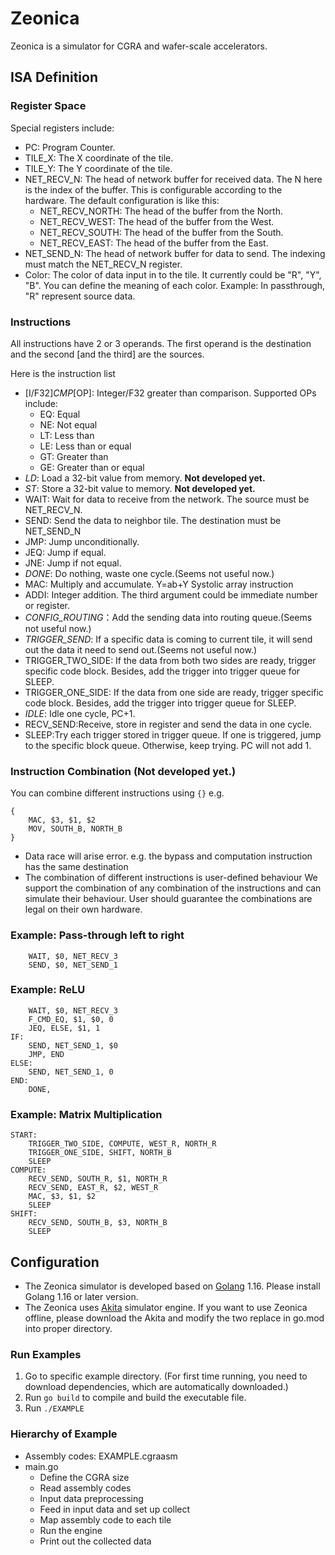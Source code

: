 # Zeonica
Zeonica is a simulator for CGRA and wafer-scale accelerators.

## ISA Definition

### Register Space

Special registers include: 

* PC: Program Counter.
* TILE_X: The X coordinate of the tile.
* TILE_Y: The Y coordinate of the tile.
* NET_RECV_N: The head of network buffer for received data. The N here is the index of the buffer. This is configurable according to the hardware. The default configuration is like this:
	* NET_RECV_NORTH: The head of the buffer from the North.
	* NET_RECV_WEST: The head of the buffer from the West.
	* NET_RECV_SOUTH: The head of the buffer from the South.
	* NET_RECV_EAST: The head of the buffer from the East.
* NET_SEND_N: The head of network buffer for data to send. The indexing must match the NET_RECV_N register.
* Color: The color of data input in to the tile. It currently could be "R", "Y", "B". You can define the meaning of each color. Example: In passthrough, "R" represent source data.


### Instructions

All instructions have 2 or 3 operands. The first operand is the destination and the second [and the third] are the sources.

Here is the instruction list


* [I/F32]_CMP_[OP]: Integer/F32 greater than comparison. Supported OPs include:
	* EQ: Equal
	* NE: Not equal
	* LT: Less than
	* LE: Less than or equal
	* GT: Greater than
	* GE: Greater than or equal
* *LD*: Load a 32-bit value from memory. **Not developed yet.**
* *ST*: Store a 32-bit value to memory. **Not developed yet.**
* WAIT: Wait for data to receive from the network. The source must be NET_RECV_N.
* SEND: Send the data to neighbor tile. The destination must be NET_SEND_N
* JMP: Jump unconditionally.
* JEQ: Jump if equal.
* JNE: Jump if not equal.
* *DONE*: Do nothing, waste one cycle.(Seems not useful now.)
* MAC: Multiply and accumulate. Y=ab+Y Systolic array instruction
* ADDI: Integer addition. The third argument could be immediate number or register.
* *CONFIG_ROUTING*：Add the sending data into routing queue.(Seems not useful now.)
* *TRIGGER_SEND*: If a specific data is coming to current tile, it will send out the data it need to send out.(Seems not useful now.)
* TRIGGER_TWO_SIDE: If the data from both two sides are ready, trigger specific code block. Besides, add the trigger into trigger queue for SLEEP.
* TRIGGER_ONE_SIDE: If the data from one side are ready, trigger specific code block. Besides, add the trigger into trigger queue for SLEEP.
* *IDLE*: Idle one cycle, PC+1.
* RECV_SEND:Receive, store in register and send the data in one cycle.
* SLEEP:Try each trigger stored in trigger queue. If one is triggered, jump to the specific block queue. Otherwise, keep trying. PC will not add 1.

### Instruction Combination (**Not developed yet.**)
You can combine different instructions using `{}`
e.g.
```
{
    MAC, $3, $1, $2
    MOV, SOUTH_B, NORTH_B
}
```

- Data race will arise error.
  e.g. the bypass and computation instruction has the same destination
- The combination of different instructions is user-defined behaviour
  We support the combination of any combination of the instructions and can simulate their behaviour.
  User should guarantee the combinations are legal on their own hardware.

### Example: Pass-through left to right

```assembly
	WAIT, $0, NET_RECV_3
	SEND, $0, NET_SEND_1
```

### Example: ReLU


```assembly
	WAIT, $0, NET_RECV_3
	F_CMD_EQ, $1, $0, 0
	JEQ, ELSE, $1, 1
IF:
	SEND, NET_SEND_1, $0
	JMP, END
ELSE:
	SEND, NET_SEND_1, 0
END:
	DONE,
```

### Example: Matrix  Multiplication
```assembly
START:
    TRIGGER_TWO_SIDE, COMPUTE, WEST_R, NORTH_R
    TRIGGER_ONE_SIDE, SHIFT, NORTH_B 
    SLEEP
COMPUTE:
    RECV_SEND, SOUTH_R, $1, NORTH_R
    RECV_SEND, EAST_R, $2, WEST_R
    MAC, $3, $1, $2
    SLEEP
SHIFT:
    RECV_SEND, SOUTH_B, $3, NORTH_B
    SLEEP
```
 
 ## Configuration
- The Zeonica simulator is developed based on [Golang](https://go.dev/) 1.16. Please install Golang 1.16 or later version.
- The Zeonica uses [Akita](https://github.com/sarchlab/akita) simulator engine. If you want to use Zeonica offline, please download the Akita and modify the two replace in go.mod into proper directory. 
### Run Examples
1. Go to specific example directory. (For first time running, you need to download dependencies, which are automatically downloaded.)
2. Run `go build` to compile and build the executable file.
3. Run `./EXAMPLE`
### Hierarchy of Example
- Assembly codes: EXAMPLE.cgraasm
- main.go
	- Define the CGRA size
	- Read assembly codes
	- Input data preprocessing
	- Feed in input data and set up collect
	- Map assembly code to each tile
	- Run the engine
	- Print out the collected data
